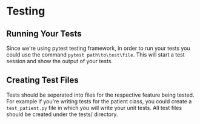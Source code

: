 # Testing
## Running Your Tests
Since we're using pytest testing framework, in order to run your tests you could use the command `pytest path\to\test\file`. This will start a test session and show the output of your tests.

## Creating Test Files
Tests should be seperated into files for the respective feature being tested. For example if you're writing tests for the patient class, you could create a `test_patient.py` file in which you will write your unit tests. All test files should be created under the tests/ directory.